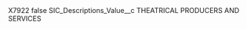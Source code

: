 <?xml version="1.0" encoding="UTF-8"?>
<CustomMetadata xmlns="http://soap.sforce.com/2006/04/metadata" xmlns:xsi="http://www.w3.org/2001/XMLSchema-instance" xmlns:xsd="http://www.w3.org/2001/XMLSchema">
    <label>X7922</label>
    <protected>false</protected>
    <values>
        <field>SIC_Descriptions_Value__c</field>
        <value xsi:type="xsd:string">THEATRICAL PRODUCERS AND SERVICES</value>
    </values>
</CustomMetadata>
